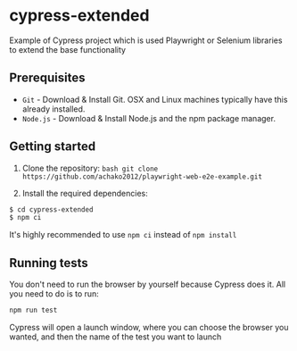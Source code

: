 # cypress-extended

 Example of Cypress project which is used Playwright or Selenium libraries to extend the base functionality

## Prerequisites
 - `Git` - Download & Install Git. OSX and Linux machines typically have this already installed.
 - `Node.js` - Download & Install Node.js and the npm package manager.

## Getting started
1. Clone the repository:
```bash git clone https://github.com/achako2012/playwright-web-e2e-example.git```

2. Install the required dependencies:
```bash
$ cd cypress-extended
$ npm ci
```

It's highly recommended to use `npm ci` instead of `npm install`

## Running tests
You don't need to run the browser by yourself because Cypress does it. All you need to do is to run:
```bash
npm run test
```
Cypress will open a launch window, where you can choose the browser you wanted, and then the name of the test you want to launch
